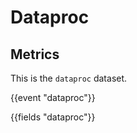 # Dataproc

## Metrics

This is the `dataproc` dataset.

{{event "dataproc"}}

{{fields "dataproc"}}